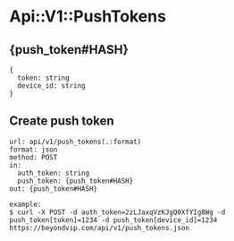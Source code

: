 # Api::V1::PushTokens

## {push_token#HASH}
    {
      token: string
      device_id: string
    }

## Create push token
    url: api/v1/push_tokens(.:format)
    format: json
    method: POST
    in:
      auth_token: string
      push_token: {push_token#HASH}
    out: {push_token#HASH}

    example:
    $ curl -X POST -d auth_token=2zLJaxqVzKJgQ0XfYIg8Wg -d push_token[token]=1234 -d push_token[device_id]=1234 https://beyondvip.com/api/v1/push_tokens.json
